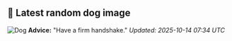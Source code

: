 ## 🐶 Latest random dog image
![Dog](https://images.dog.ceo/breeds/malinois/n02105162_9995.jpg)
**Advice:** "Have a firm handshake."
*Updated: 2025-10-14 07:34 UTC*
